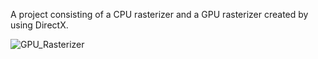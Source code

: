 A project consisting of a CPU rasterizer and a GPU rasterizer created by using DirectX.

![GPU_Rasterizer](https://github.com/RenzoDepoortere/GraphicsProgramming-DualRasterizer/assets/95619804/69b9915f-8206-4d6b-926c-3ba5bbc2c84a)

